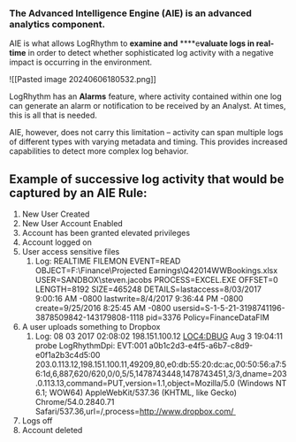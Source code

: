 
### The Advanced Intelligence Engine (AIE) is an advanced analytics component.

AIE is what allows LogRhythm to **examine and** ****e**valuate logs in real-time** in order to detect whether sophisticated log activity with a negative impact is occurring in the environment.


![[Pasted image 20240606180532.png]]

LogRhythm has an **Alarms** feature, where activity contained within one log can generate an alarm or notification to be received by an Analyst. At times, this is all that is needed. 

AIE, however, does not carry this limitation – activity can span multiple logs of different types with varying metadata and timing. This provides increased capabilities to detect more complex log behavior.



##  Example of successive log activity that would be captured by an AIE Rule:

1. New User Created 
2. New User Account Enabled 
3. Account has been granted elevated privileges 
4. Account logged on 
5. User access sensitive files 
    1. Log: REALTIME FILEMON EVENT=READ OBJECT=F:\Finance\Projected Earnings\Q42014WWBookings.xlsx USER=SANDBOX\steven.jacobs PROCESS=EXCEL.EXE OFFSET=0 LENGTH=8192 SIZE=465248 DETAILS=lastaccess=8/03/2017 9:00:16 AM -0800 lastwrite=8/4/2017 9:36:44 PM -0800 create=9/25/2016 8:25:45 AM -0800 usersid=S-1-5-21-3198741196-3878509842-143179808-1118 pid=3376 Policy=FinanceDataFIM 
6. A user uploads something to Dropbox
    1. Log: 08 03 2017 02:08:02 198.151.100.12 <LOC4:DBUG> Aug 3 19:04:11 probe LogRhythmDpi: EVT:001 a0b1c2d3-e4f5-a6b7-c8d9-e0f1a2b3c4d5:00 203.0.113.12,198.151.100.11,49209,80,e0:db:55:20:dc:ac,00:50:56:a7:56:1d,6,887,620/620,0/0,5/5,1478743448,1478743451,3/3,dname=203.0.113.13,command=PUT,version=1.1,object=Mozilla/5.0 (Windows NT 6.1; WOW64) AppleWebKit/537.36 (KHTML, like Gecko) Chrome/54.0.2840.71 Safari/537.36,url=/,process=http://www.dropbox.com/ 
7. Logs off 
8. Account deleted


